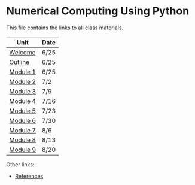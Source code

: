 # Numerical Computing Using Python

This file contains the links to all class materials.

| Unit                        | Date |
|-----------------------------|------|
| [Welcome](src/welcome.md)   | 6/25 |
| [Outline](src/outline.md)   | 6/25 |
| [Module 1](src/01/index.md) | 6/25 |
| [Module 2](src/02/index.md) | 7/2  |
| [Module 3](src/03/index.md) | 7/9  |
| [Module 4](src/04/index.md) | 7/16 |
| [Module 5](src/05/index.md) | 7/23 |
| [Module 6](src/06/index.md) | 7/30 |
| [Module 7](src/07/index.md) | 8/6  |
| [Module 8](src/08/index.md) | 8/13 |
| [Module 9](src/09/index.md) | 8/20 |

Other links:
- [References](src/ref.md)
